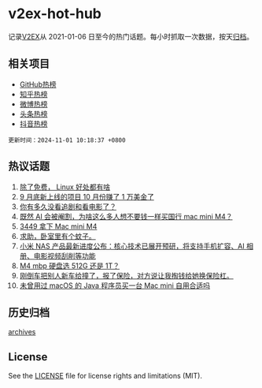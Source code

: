 # v2ex-hot-hub

 记录[V2EX](https://www.v2ex.com/)从 2021-01-06 日至今的热门话题。每小时抓取一次数据，按天[归档](archives)。
 
 ## 相关项目

- [GitHub热榜](https://github.com/it985/github-hot-hub)
- [知乎热榜](https://github.com/it985/zhihu-hot-hub)
- [微博热榜](https://github.com/it985/weibo-hot-hub)
- [头条热榜](https://github.com/it985/toutiao-hot-hub)
- [抖音热榜](https://github.com/it985/douyin-hot-hub)


 `更新时间：2024-11-01 10:18:37 +0800`

## 热议话题

1. [除了免费， Linux 好处都有啥](https://www.v2ex.com/t/1085333)
1. [9 月底新上线的项目 10 月份赚了 1 万美金了](https://www.v2ex.com/t/1085472)
1. [你有多久没看追剧和看电影了？](https://www.v2ex.com/t/1085217)
1. [既然 AI 会被阉割，为啥这么多人想不要钱一样买国行 mac mini M4？](https://www.v2ex.com/t/1085543)
1. [3449 拿下 Mac mini M4](https://www.v2ex.com/t/1085337)
1. [求助，卧室里有个蚊子。](https://www.v2ex.com/t/1085316)
1. [小米 NAS 产品最新进度公布：核心技术已展开预研，将支持手机扩容、AI 相册、电影视频刮削等功能](https://www.v2ex.com/t/1085360)
1. [M4 mbp 硬盘选 512G 还是 1T？](https://www.v2ex.com/t/1085214)
1. [刚倒车把别人新车给撞了，报了保险，对方说让我掏钱给她换保险杠。](https://www.v2ex.com/t/1085484)
1. [未曾用过 macOS 的 Java 程序员买一台 Mac mini 自用合适吗](https://www.v2ex.com/t/1085218)

## 历史归档

[archives](archives)

## License

See the [LICENSE](LICENSE) file for license rights and limitations (MIT).
